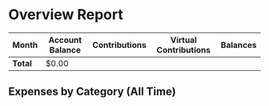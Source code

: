 # Overview Report

| Month | Account Balance | Contributions | Virtual Contributions | Balances |
|-------|-----------------|---------------|-----------------------|----------|
| **Total** | $0.00 |  |  |  |


## Expenses by Category (All Time)

